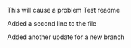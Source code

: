This will cause a problem
Test readme

Added a second line to the file

Added another update for a new branch
